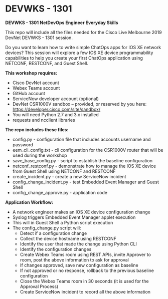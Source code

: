 # DEVWKS - 1301

**DEVWKS - 1301**
**NetDevOps Engineer Everyday Skills**

This repo will include all the files needed for the Cisco Live Melbourne 2019 DevNet DEVWKS - 1301 session.

Do you want to learn how to write simple ChatOps apps for IOS XE network devices?
This session will explore a few IOS XE device programmability capabilities to help
you create your first ChatOps application using NETCONF, RESTCONF, and Guest Shell.


**This workshop requires:**

- Cisco DevNet account
- Webex Teams account
- GitHub account
- ServiceNow developer account (optional)
- DevNet CSR1000V sandbox – provided, or reserved by you here: https://developer.cisco.com/site/sandbox/
- You will need Python 2.7 and 3.x installed
- requests and ncclient libraries

**The repo includes these files:**

- config.py - configuration file that includes accounts username and password
- eem_cli_config.txt - cli configuration for the CSR1000V router that will be used during the workshop
- save_base_config.py - script to establish the baseline configuration
- netconf_restconf.py - demonstrate how to manage the IOS XE device from Guest Shell using NETCONF and RESTCONF
- create_incident.py - create a new ServiceNow incident
- config_change_incident.py - test Embedded Event Manager and Guest Shell 
- config_change_approve.py - application code

**Application Workflow:**

- A network engineer makes an IOS XE device configuration change
- Syslog triggers Embedded Event Manager applet execution
- This will in Guest Shell a Python script execution
- The config_change.py script will:
    - Detect if a configuration change
    - Collect the device hostname using RESTCONF
    - Identify the user that made the change using Python CLI
    - Identify the configuration changes
    - Create Webex Teams room using REST APIs, invite Approver to room, post the above information to ask for approval
    - If changes approved, save new configuration as baseline
    - If not approved or no response, rollback to the previous baseline configuration
    - Close the Webex Teams room in 30 seconds (it is used for the Approval Process)
    - Create ServiceNow incident to record all the above information


